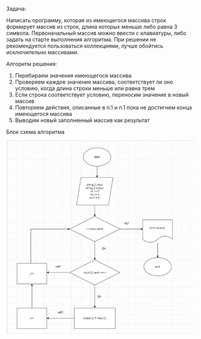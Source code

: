 Задача:

Написать программу, которая из имеющегося массива строк формирует массив из строк, длина которых меньше либо равна 3 символа. Первоначальный массив можно ввести с клавиатуры, либо задать на старте выполнения алгоритма. При решении не рекомендуется пользоваться коллекциями, лучше обойтись исключительно массивами.

Алгоритм решения:

1.	Перебираем значения имеющегося массива
2.	Проверяем каждое значение массива, соответствует ли оно условию, когда длина строки меньше или равна трем
3.	Если строка соответствует  условию, переносим значение в новый массив
4.	Повторяем действия, описанные в п.1 и п.1  пока не достигнем конца имеющегося массива
5.	Выводим новый заполненный массив как результат


Блок схема алгоритма

![блок-схема](algoritm.PNG)